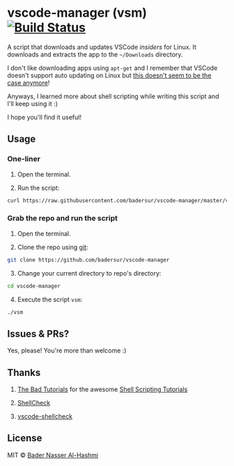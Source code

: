 # vscode-manager (vsm) [![Build Status](https://travis-ci.org/badersur/vscode-manager.svg?branch=master)](https://travis-ci.org/badersur/vscode-manager)

A script that downloads and updates VSCode *insiders* for Linux.
It downloads and extracts the app to the `~/Downloads` directory.

I don't like downloading apps using `apt-get` and I remember that VSCode
doesn't support auto updating on Linux but [this doesn't seem to be the
case anymore](https://code.visualstudio.com/docs/setup/linux)!

Anyways, I learned more about shell scripting while writing this script and I'll keep using it :)

I hope you'll find it useful!

## Usage

### One-liner

1. Open the terminal.

2. Run the script:
 ```bash
 curl https://raw.githubusercontent.com/badersur/vscode-manager/master/vsm | bash
 ```

### Grab the repo and run the script

1. Open the terminal.

2. Clone the repo using [git](https://git-scm.com/downloads):
 ```bash
 git clone https://github.com/badersur/vscode-manager
 ```

3. Change your current directory to repo's directory:
 ```bash
 cd vscode-manager
 ```

4. Execute the script `vsm`:
 ```bash
 ./vsm
 ```

## Issues & PRs?

Yes, please! You're more than welcome :)

## Thanks

1. [The Bad Tutorials](https://www.youtube.com/channel/UCEpe5DhhS0HYFBaCVsU2Iwg) for the awesome
 [Shell Scripting Tutorials](https://www.youtube.com/playlist?list=PL7B7FA4E693D8E790)

2. [ShellCheck](https://github.com/koalaman/shellcheck/)

3. [vscode-shellcheck](https://github.com/timonwong/vscode-shellcheck)

## License

MIT © [Bader Nasser Al-Hashmi](https://github.com/BaderSur)

